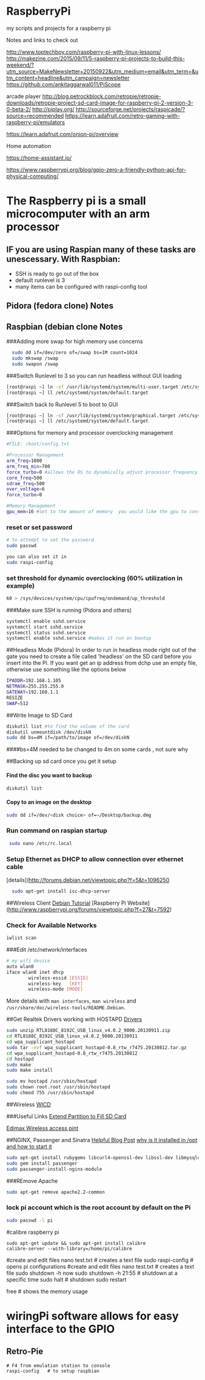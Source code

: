 # RaspberryPi
my scripts and projects for a raspberry pi

Notes and links to check out

http://www.toptechboy.com/raspberry-pi-with-linux-lessons/
http://makezine.com/2015/09/11/5-raspberry-pi-projects-to-build-this-weekend/?utm_source=MakeNewsletter+20150922&utm_medium=email&utm_term=&utm_content=headline&utm_campaign=newsletter
https://github.com/ankitaggarwal011/PiScope

arcade player
http://blog.petrockblock.com/retropie/retropie-downloads/retropie-project-sd-card-image-for-raspberry-pi-2-version-3-0-beta-2/
http://piplay.org/
http://sourceforge.net/projects/raspicade/?source=recommended
https://learn.adafruit.com/retro-gaming-with-raspberry-pi/emulators

https://learn.adafruit.com/onion-pi/overview

Home automation

https://home-assistant.io/

https://www.raspberrypi.org/blog/gpio-zero-a-friendly-python-api-for-physical-computing/

# The Raspberry pi is a small microcomputer with an arm processor

## IF you are using Raspian many of these tasks are unescessary. With Raspbian:
* SSH is ready to go out of the box
* default runlevel is 3 
* many items can be configured with raspi-config tool

## Pidora (fedora clone) Notes

## Raspbian (debian clone Notes

###Adding more swap for high memory use concerns
```bash
  sudo dd if=/dev/zero of=/swap bs=1M count=1024
  sudo mkswap /swap
  sudo swapon /swap
```

###Switch Runlevel to 3 so you can run headless without GUI loading
```bash
[root@raspi ~] ln -sf /usr/lib/systemd/system/multi-user.target /etc/systemd/system/default.target
[root@raspi ~] ll /etc/systemd/system/default.target
```
###Switch back to Runlevel 5 to boot to GUI
```bash
[root@raspi ~] ln -sf /usr/lib/systemd/system/graphical.target /etc/systemd/system/default.target
[root@raspi ~] ll /etc/systemd/system/default.target
```

###Options for memory and processor overclocking management
```bash
#FILE: /boot/config.txt

#Processor Management
arm_freq=1000
arm_freq_min=700
force_turbo=0 #allows the OS to dynamically adjust processor frequency possible not on all OS
core_freq=500
sdram_freq=500
over_voltage=6
force_turbo=0

#Memory Management
gpu_mem=16 #set to the amount of memory  you would like the gpu to consume
```

### reset or set password
```bash
# to attempt to set the password
sudo passwd

you can also set it in 
sudo raspi-config
```

### set threshold for dynamic overclocking (60% utilization in example)
```bash
60 > /sys/devices/system/cpu/cpufreq/ondemand/up_threshold
```

###Make sure SSH is running (Pidora and others)
```bash
systemctl enable sshd.service
systemctl start sshd.service
systemctl status sshd.service
systemctl enable sshd.service #makes it run on bootup
```

##Headless Mode (Pidora)
In order to run in headless mode right out of the gate you need to create a file called 'headless' on the SD card before you insert into the Pi. If you want get an ip address from dchp use an empty file, otherwise use something like the options below
```bash
IPADDR=192.168.1.105
NETMASK=255.255.255.0
GATEWAY=192.168.1.1
RESIZE
SWAP=512
```
##Write Image to SD Card
```bash
diskutil list #to find the volume of the card
diskutil unmountdisk /dev/diskN
sudo dd bs=4M if=/path/to/image of=/dev/diskN
```
####bs=4M needed to be changed to 4m on some cards , not sure why

##Backing up sd card once you get it setup
#### Find the disc you want to backup
```bash
diskutil list
```
#### Copy to an image on the desktop
```bash
sudo dd if=/dev/<disk choice> of=~/Desktop/backup.dmg
```

### Run command on raspian startup
```bash
 sudo nano /etc/rc.local 
```

### Setup Ethernet as DHCP to allow connection over ethernet cable
[details](http://forums.debian.net/viewtopic.php?f=5&t=1096250
```bash
  sudo apt-get install isc-dhcp-server
```

##Wireless Client [Debian Tutorial](https://wiki.debian.org/WiFi/HowToUse)
[Raspberry Pi Website] (http://www.raspberrypi.org/forums/viewtopic.php?f=27&t=7592)
### Check for Available Networks
```bash
iwlist scan
```
###Edit /etc/network/interfaces
```bash
# my wifi device
auto wlan0
iface wlan0 inet dhcp
        wireless-essid [ESSID]
        wireless-key   [KEY]
        wireless-mode [MODE] 
```
More details with  `man interfaces`, `man wireless` and `/usr/share/doc/wireless-tools/README.Debian`.

##Get Realtek Drivers working with HOSTAPD
[Drivers](http://www.realtek.com.tw/downloads/downloadsView.aspx?Langid=1&PNid=21&PFid=48&Level=5&Conn=4&DownTypeID=3&GetDown=false&Downloads=true)
```bash
sudo unzip RTL8188C_8192C_USB_linux_v4.0.2_9000.20130911.zip
cd RTL8188C_8192C_USB_linux_v4.0.2_9000.20130911
cd wpa_supplicant_hostapd
sudo tar -xvf wpa_supplicant_hostapd-0.8_rtw_r7475.20130812.tar.gz
cd wpa_supplicant_hostapd-0.8_rtw_r7475.20130812
cd hostapd
sudo make
sudo make install

sudo mv hostapd /usr/sbin/hostapd
sudo chown root.root /usr/sbin/hostapd
sudo chmod 755 /usr/sbin/hostapd
```

##Wireless
[WICD](http://www.bartbania.com/index.php/easy-wireless-configuration-for-raspberry-pi/)

###Useful Links
[Extend Partition to Fill SD Card](http://www.raspberrypi.org/phpBB3/viewtopic.php?f=51&t=45265)

[Edimax Wireless access pint](http://www.daveconroy.com/turn-your-raspberry-pi-into-a-wifi-hotspot-with-edimax-nano-usb-ew-7811un-rtl8188cus-chipset/)

##NGINX, Passenger and Sinatra
[Helpful Blog Post](http://pi.gadgetoid.com/article/ruby-with-nginx-passenger)
[why is it installed in /opt and how to start it](https://github.com/phusion/passenger/wiki/Why-can't-Phusion-Passenger-extend-my-existing-Nginx%3F#starting_nginx)
```bash
sudo apt-get install rubygems libcurl4-openssl-dev libssl-dev libmysqlclient-dev libpq-dev libmagickcore-dev libmagickwand-dev libsqlite3-dev bundler
sudo gem install passenger
sudo passenger-install-nginx-module

```

###REmove Apache
```bash
sudo apt-get remove apache2.2-common
```

### lock pi account which is the root account by default on the Pi
```bash
sudo passwd -l pi
```

#calibre raspberry pi
```
sudo apt-get update && sudo apt-get install calibre
calibre-server --with-library=/home/pi/calibre
```

#create and edit files
nano test.txt # creates a text file
sudo raspi-config # opens pi configurations
#create and edit files
nano test.txt # creates a text file
sudo shutdown -h now
sudo shutdown -h 21:55 # shutdown at a specific time
sudo halt # shutdown
sudo restart

free  # shows the memory usage

# wiringPi software allows for easy interface to the GPIO


## Retro-Pie

```
# F4 from emulation station to console
raspi-config   # to setup raspbian
```

